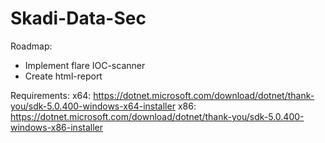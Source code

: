 # Skadi-Data-Sec

Roadmap:

- Implement flare IOC-scanner
- Create html-report

Requirements:
x64: https://dotnet.microsoft.com/download/dotnet/thank-you/sdk-5.0.400-windows-x64-installer
x86: https://dotnet.microsoft.com/download/dotnet/thank-you/sdk-5.0.400-windows-x86-installer

